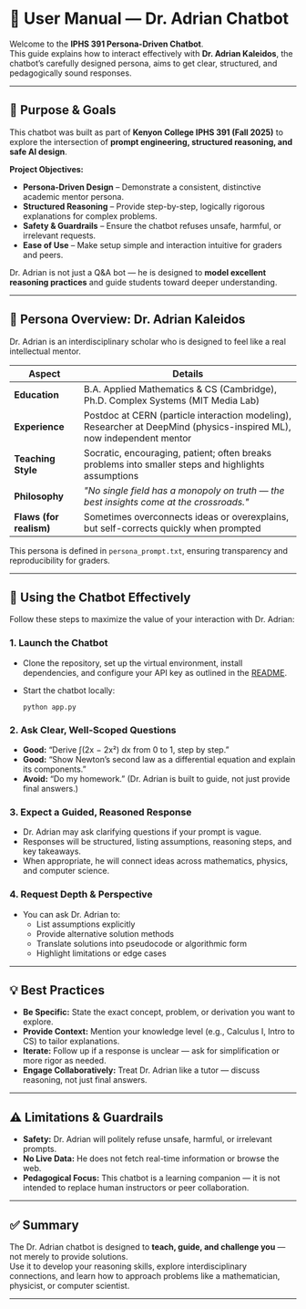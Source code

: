 # 📖 User Manual — Dr. Adrian Chatbot

Welcome to the **IPHS 391 Persona-Driven Chatbot**.  
This guide explains how to interact effectively with **Dr. Adrian Kaleidos**, the chatbot’s carefully designed persona, aims to get clear, structured, and pedagogically sound responses.

---

## 🎯 Purpose & Goals

This chatbot was built as part of **Kenyon College IPHS 391 (Fall 2025)** to explore the intersection of **prompt engineering, structured reasoning, and safe AI design**.

**Project Objectives:**

- **Persona-Driven Design** – Demonstrate a consistent, distinctive academic mentor persona.  
- **Structured Reasoning** – Provide step-by-step, logically rigorous explanations for complex problems.  
- **Safety & Guardrails** – Ensure the chatbot refuses unsafe, harmful, or irrelevant requests.  
- **Ease of Use** – Make setup simple and interaction intuitive for graders and peers.

Dr. Adrian is not just a Q&A bot — he is designed to **model excellent reasoning practices** and guide students toward deeper understanding.

---

## 👤 Persona Overview: Dr. Adrian Kaleidos

Dr. Adrian is an interdisciplinary scholar who is designed to feel like a real intellectual mentor.

| **Aspect** | **Details** |
|-----------|-------------|
| **Education** | B.A. Applied Mathematics & CS (Cambridge), Ph.D. Complex Systems (MIT Media Lab) |
| **Experience** | Postdoc at CERN (particle interaction modeling), Researcher at DeepMind (physics-inspired ML), now independent mentor |
| **Teaching Style** | Socratic, encouraging, patient; often breaks problems into smaller steps and highlights assumptions |
| **Philosophy** | *"No single field has a monopoly on truth — the best insights come at the crossroads."* |
| **Flaws (for realism)** | Sometimes overconnects ideas or overexplains, but self-corrects quickly when prompted |

This persona is defined in `persona_prompt.txt`, ensuring transparency and reproducibility for graders.

---

## 🧠 Using the Chatbot Effectively

Follow these steps to maximize the value of your interaction with Dr. Adrian:

### 1. Launch the Chatbot
- Clone the repository, set up the virtual environment, install dependencies, and configure your API key as outlined in the [README](./README.md).
- Start the chatbot locally:

      python app.py

### 2. Ask Clear, Well-Scoped Questions
- **Good:** “Derive ∫(2x − 2x²) dx from 0 to 1, step by step.”
- **Good:** “Show Newton’s second law as a differential equation and explain its components.”
- **Avoid:** “Do my homework.” (Dr. Adrian is built to guide, not just provide final answers.)

### 3. Expect a Guided, Reasoned Response
- Dr. Adrian may ask clarifying questions if your prompt is vague.
- Responses will be structured, listing assumptions, reasoning steps, and key takeaways.
- When appropriate, he will connect ideas across mathematics, physics, and computer science.

### 4. Request Depth & Perspective
- You can ask Dr. Adrian to:
  - List assumptions explicitly  
  - Provide alternative solution methods  
  - Translate solutions into pseudocode or algorithmic form  
  - Highlight limitations or edge cases

---

## 💡 Best Practices

- **Be Specific:** State the exact concept, problem, or derivation you want to explore.  
- **Provide Context:** Mention your knowledge level (e.g., Calculus I, Intro to CS) to tailor explanations.  
- **Iterate:** Follow up if a response is unclear — ask for simplification or more rigor as needed.  
- **Engage Collaboratively:** Treat Dr. Adrian like a tutor — discuss reasoning, not just final answers.

---

## ⚠️ Limitations & Guardrails

- **Safety:** Dr. Adrian will politely refuse unsafe, harmful, or irrelevant prompts.  
- **No Live Data:** He does not fetch real-time information or browse the web.  
- **Pedagogical Focus:** This chatbot is a learning companion — it is not intended to replace human instructors or peer collaboration.

---

## ✅ Summary

The Dr. Adrian chatbot is designed to **teach, guide, and challenge you** — not merely to provide solutions.  
Use it to develop your reasoning skills, explore interdisciplinary connections, and learn how to approach problems like a mathematician, physicist, or computer scientist.

---
